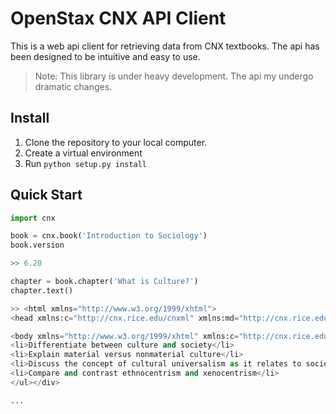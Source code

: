 # OpenStax CNX API Client

This is a web api client for retrieving data from CNX textbooks. The api has been designed to be intuitive and easy to use.

> Note: This library is under heavy development. The api my undergo dramatic changes.

## Install

1. Clone the repository to your local computer. 
2. Create a virtual environment
3. Run `python setup.py install`

## Quick Start

```python
import cnx

book = cnx.book('Introduction to Sociology')
book.version

>> 6.20

chapter = book.chapter('What is Culture?')
chapter.text()

>> <html xmlns="http://www.w3.org/1999/xhtml">
<head xmlns:c="http://cnx.rice.edu/cnxml" xmlns:md="http://cnx.rice.edu/mdml"><title>What Is Culture?</title><meta name="created-time" content="2015/01/20 05:12:34 -0600"/><meta name="revised-time" content="2015/03/13 09:37:38.363 GMT-5"/><meta name="author" content="OpenStaxCollege"/><meta name="licensor" content="OSCRiceUniversity"/><meta name="license" content="http://creativecommons.org/licenses/by/4.0/"/><meta name="keywords" content="Cultural imperialism, Cultural relativism, Cultural universals, Culture shock, Ethnocentrism, Material culture, Nonmaterial culture, Society, Xenocentrism"/><meta name="subject" content="Social Sciences"/></head>

<body xmlns="http://www.w3.org/1999/xhtml" xmlns:c="http://cnx.rice.edu/cnxml" xmlns:md="http://cnx.rice.edu/mdml" xmlns:qml="http://cnx.rice.edu/qml/1.0" xmlns:mod="http://cnx.rice.edu/#moduleIds" xmlns:bib="http://bibtexml.sf.net/" xmlns:data="http://dev.w3.org/html5/spec/#custom"><div data-type="document-title">What Is Culture?</div><div data-type="abstract"><ul>
<li>Differentiate between culture and society</li>
<li>Explain material versus nonmaterial culture</li>
<li>Discuss the concept of cultural universalism as it relates to society</li>
<li>Compare and contrast ethnocentrism and xenocentrism</li>
</ul></div>

...
```


